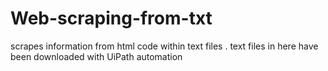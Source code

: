 # Web-scraping-from-txt
scrapes information from html code within text files . text files in here have been downloaded with UiPath automation
